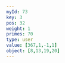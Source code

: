 ```yaml
---
myId: 73
key: 3
pos: 32
weight: 1
primes: 70
type: user
value: [367,1,-1,1]
object: [8,13,19,20]
---
```

